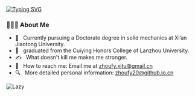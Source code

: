 <a href="https://zhoufy20.github.io/"><img src="https://readme-typing-svg.demolab.com?font=Fira+Code&weight=600&size=30&pause=1000&color=000000&center=true&vCenter=true&repeat=false&random=false&width=435&lines=Hey+there%F0%9F%91%8B%2C+I'm+Feiyu." alt="Typing SVG" /></a>

### 👨🏻‍💻 About Me 

- 🔭 &nbsp; Currently pursuing a Doctorate degree in solid mechanics at Xi’an Jiaotong University.
- 🤔 &nbsp; graduated from the Cuiying Honors College of Lanzhou University.
- ✍️ &nbsp; What doesn't kill me makes me stronger.
- 📧 &nbsp; How to reach me: Email me at  zhoufy.xjtu@gmail.cn
- 🔍 &nbsp; More detailed personal information: [zhoufy20@github.io.cn](https://zhoufy20.github.io/)


<img src="https://github-readme-activity-graph.vercel.app/graph?username=zhoufy20&theme=github-compact&custom_title=Activity&radius=30&height=250" alt="Lazy">

